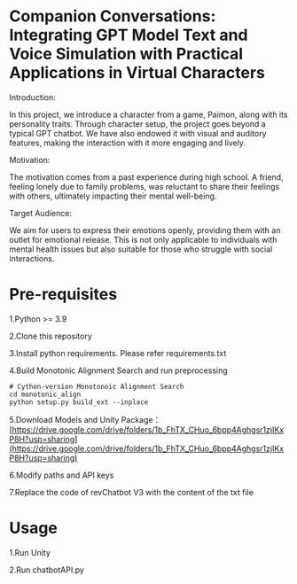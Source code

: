 # Companion Conversations: Integrating GPT Model Text and Voice Simulation with Practical Applications in Virtual Characters

Introduction:

In this project, we introduce a character from a game, Paimon, along with its personality traits. Through character setup, the project goes beyond a typical GPT chatbot. We have also endowed it with visual and auditory features, making the interaction with it more engaging and lively.

Motivation:

The motivation comes from a past experience during high school. A friend, feeling lonely due to family problems, was reluctant to share their feelings with others, ultimately impacting their mental well-being.

Target Audience:

We aim for users to express their emotions openly, providing them with an outlet for emotional release. This is not only applicable to individuals with mental health issues but also suitable for those who struggle with social interactions.

# Pre-requisites
1.Python >= 3.9

2.Clone this repository

3.Install python requirements. Please refer requirements.txt

4.Build Monotonic Alignment Search and run preprocessing 

```
# Cython-version Monotonoic Alignment Search
cd monotonic_align
python setup.py build_ext --inplace
```
5.Download Models and Unity Package：[https://drive.google.com/drive/folders/1b_FhTX_CHuo_6bpp4Aghgsr1zjIKxP8H?usp=sharing](https://drive.google.com/drive/folders/1b_FhTX_CHuo_6bpp4Aghgsr1zjIKxP8H?usp=sharing)

6.Modify paths and API keys

7.Replace the code of revChatbot V3 with the content of the txt file

# Usage

1.Run Unity

2.Run chatbotAPI.py